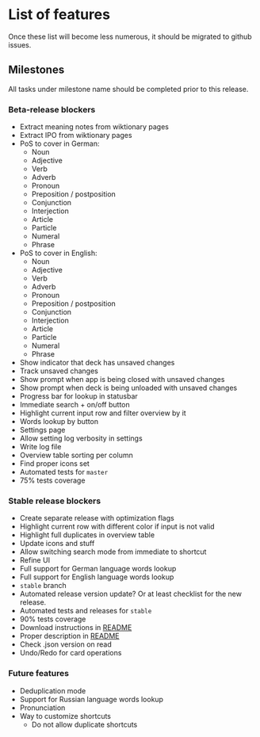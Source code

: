 # List of features

Once these list will become less numerous, it should be migrated to github issues.

## Milestones

All tasks under milestone name should be completed prior to this release.

### Beta-release blockers

* Extract meaning notes from wiktionary pages
* Extract IPO from wiktionary pages
* PoS to cover in German:
  * Noun
  * Adjective
  * Verb
  * Adverb
  * Pronoun
  * Preposition / postposition
  * Conjunction
  * Interjection
  * Article
  * Particle
  * Numeral
  * Phrase
* PoS to cover in English:
  * Noun
  * Adjective
  * Verb
  * Adverb
  * Pronoun
  * Preposition / postposition
  * Conjunction
  * Interjection
  * Article
  * Particle
  * Numeral
  * Phrase
* Show indicator that deck has unsaved changes
* Track unsaved changes
* Show prompt when app is being closed with unsaved changes
* Show prompt when deck is being unloaded with unsaved changes
* Progress bar for lookup in statusbar
* Immediate search + on/off button
* Highlight current input row and filter overview by it
* Words lookup by button
* Settings page
* Allow setting log verbosity in settings
* Write log file
* Overview table sorting per column
* Find proper icons set
* Automated tests for `master`
* 75% tests coverage

### Stable release blockers

* Create separate release with optimization flags
* Highlight current row with different color if input is not valid
* Highlight full duplicates in overview table
* Update icons and stuff
* Allow switching search mode from immediate to shortcut
* Refine UI
* Full support for German language words lookup
* Full support for English language words lookup
* `stable` branch
* Automated release version update? Or at least checklist for the new release.
* Automated tests and releases for `stable`
* 90% tests coverage
* Download instructions in [README](README.md)
* Proper description in [README](README.md)
* Check .json version on read
* Undo/Redo for card operations

### Future features

* Deduplication mode
* Support for Russian language words lookup
* Pronunciation
* Way to customize shortcuts
    * Do not allow duplicate shortcuts

